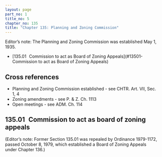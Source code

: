 ```yaml
---
layout: page
part_no: 1
title_no: 5
chapter_no: 135
title: "Chapter 135: Planning and Zoning Commission"
---
```


Editor’s note: The Planning and Zoning Commission was established May 1,
1935.

* [135.01   Commission to act as Board of Zoning Appeals](#13501-Commission to act as Board of Zoning Appeals)

## Cross references

* Planning and Zoning Commission established - see CHTR. Art. VII, Sec. 1, 4
* Zoning amendments - see P. & Z. Ch. 1113
* Open meetings - see ADM. Ch. 114

## 135.01   Commission to act as board of zoning appeals

(Editor’s note: Former Section 135.01 was repealed by Ordinance 1979-1172, passed October 8, 1979, which
established a Board of Zoning Appeals under Chapter 136.)
